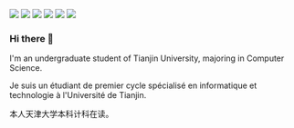 ![](https://img.shields.io/badge/Ubuntu-learning-E95420?style=flat-square&logo=ubuntu&logoColor=E95420)
![](https://img.shields.io/badge/Matlab-learning-007396?style=flat-square&logo=Matlab&logoColor=ffffff)
![](https://img.shields.io/badge/PyTorch-learning-EE4C2C?style=flat-square&logo=PyTorch&logoColor=EE4C2C)
![](https://img.shields.io/badge/Raspberry%20Pi-4B-A22846?style=flat-square&logo=Raspberry%20Pi&logoColor=A22846)
![](https://img.shields.io/badge/-VScode-007ACC?style=flat-square&logo=Visual%20Studio%20Code&logoColor=ffffff)
![](https://img.shields.io/badge/-Nintendo%20Switch-e60012?style=flat-square&logo=nintendo%20switch&logoColor=ffffff)

### Hi there 👋
I'm an undergraduate student of Tianjin University, majoring in Computer Science. 

Je suis un étudiant de premier cycle spécialisé en informatique et technologie à l'Université de Tianjin.

本人天津大学本科计科在读。

<!--
**STK2666/STK2666** is a ✨ _special_ ✨ repository because its `README.md` (this file) appears on your GitHub profile.

Here are some ideas to get you started:

- 🔭 I’m currently working on ...
- 🌱 I’m currently learning ...
- 👯 I’m looking to collaborate on ...
- 🤔 I’m looking for help with ...
- 💬 Ask me about ...
- 📫 How to reach me: ...
- 😄 Pronouns: ...
- ⚡ Fun fact: ...
-->
